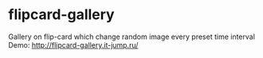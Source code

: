 # flipcard-gallery
Gallery on flip-card which change random image every preset time interval
Demo:  http://flipcard-gallery.it-jump.ru/
